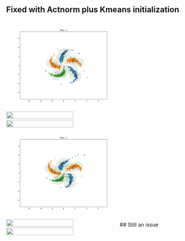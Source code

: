 
## Fixed with Actnorm plus Kmeans initialization
<img src="test_fail_case_FlowGMMDir_c_100.gif" width="60%" height="60%">
<img src="test_fail_case_FlowGMMDir_c_10_1.gif" width="60%" height="60%">
<img src="test_fail_case_FlowGMMDir_c_10_2.gif" width="60%" height="60%">
<img src="test_fail_case_on_FlowGMMv2.gif" width="60%" height="60%">
<img src="test_fail_case_FlowGMMDir_c_1_lr_1e-1_0.gif" width="60%" height="60%">
## Still an issue
<img src="test_fail_case_FlowGMMDir_c_1_lr_1e-2_0.gif" width="60%" height="60%">
